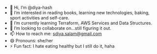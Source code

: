 - 👋 Hi, I’m @diya-hash
- 👀 I’m interested in reading books, learning new technologies, baking, sport activities and self-care. 
- 🌱 I’m currently learning Terraform, AWS Services and Data Structures. 
- 💞️ I’m looking to collaborate on...still figuring it out. 
- 📫 How to reach me: sdiya.salam@gmail.com    
- 😄 Pronouns: she/her
- ⚡ Fun fact: I hate eating healthy but I still do it, haha

<!---
diya-hash/diya-hash is a ✨ special ✨ repository because its `README.md` (this file) appears on your GitHub profile.
You can click the Preview link to take a look at your changes.
--->

